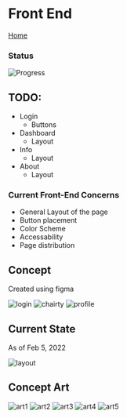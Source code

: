 # Front End

[Home](index.md)

### Status

![Progress](https://progress-bar.dev/15/?scale=100&title=progress&width=1000&color=856A5D&suffix=%)

## TODO:

- Login
  - Buttons
- Dashboard
  - Layout
- Info
  - Layout
- About
  - Layout

### Current Front-End Concerns

- General Layout of the page
- Button placement
- Color Scheme
- Accessability
- Page distribution

## Concept

Created using figma

![login](./misc/login_mock.PNG)
![chairty](./misc/chairty_mock.PNG)
![profile](./misc/profile.PNG)

## Current State

As of Feb 5, 2022

![layout](./misc/Info_layout.PNG)

## Concept Art

![art1](./misc/artconcept1.jpg)
![art2](./misc/artconcept2.jpg)
![art3](./misc/brand_concept1.png)
![art4](./misc/brand_concept2.png)
![art5](./misc/brand_concept3.png)
